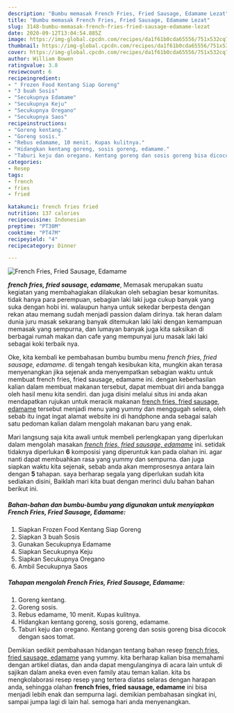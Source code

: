 ```yaml
---
description: "Bumbu memasak French Fries, Fried Sausage, Edamame Lezat"
title: "Bumbu memasak French Fries, Fried Sausage, Edamame Lezat"
slug: 3148-bumbu-memasak-french-fries-fried-sausage-edamame-lezat
date: 2020-09-12T13:04:54.885Z
image: https://img-global.cpcdn.com/recipes/da1f61b0cda65556/751x532cq70/french-fries-fried-sausage-edamame-foto-resep-utama.jpg
thumbnail: https://img-global.cpcdn.com/recipes/da1f61b0cda65556/751x532cq70/french-fries-fried-sausage-edamame-foto-resep-utama.jpg
cover: https://img-global.cpcdn.com/recipes/da1f61b0cda65556/751x532cq70/french-fries-fried-sausage-edamame-foto-resep-utama.jpg
author: William Bowen
ratingvalue: 3.8
reviewcount: 6
recipeingredient:
- " Frozen Food Kentang Siap Goreng"
- "3 buah Sosis"
- "Secukupnya Edamame"
- "Secukupnya Keju"
- "Secukupnya Oregano"
- "Secukupnya Saos"
recipeinstructions:
- "Goreng kentang."
- "Goreng sosis."
- "Rebus edamame, 10 menit. Kupas kulitnya."
- "Hidangkan kentang goreng, sosis goreng, edamame."
- "Taburi keju dan oregano. Kentang goreng dan sosis goreng bisa dicocok dengan saos tomat."
categories:
- Resep
tags:
- french
- fries
- fried

katakunci: french fries fried 
nutrition: 137 calories
recipecuisine: Indonesian
preptime: "PT30M"
cooktime: "PT47M"
recipeyield: "4"
recipecategory: Dinner

---
```



![French Fries, Fried Sausage, Edamame](https://img-global.cpcdn.com/recipes/da1f61b0cda65556/751x532cq70/french-fries-fried-sausage-edamame-foto-resep-utama.jpg)

<b><i>french fries, fried sausage, edamame</i></b>, Memasak merupakan suatu kegiatan yang membahagiakan dilakukan oleh sebagian besar komunitas. tidak hanya para perempuan, sebagian laki laki juga cukup banyak yang suka dengan hobi ini. walaupun hanya untuk sekedar berpesta dengan rekan atau memang sudah menjadi passion dalam dirinya. tak heran dalam dunia juru masak sekarang banyak ditemukan laki laki dengan kemampuan memasak yang sempurna, dan lumayan banyak juga kita saksikan di berbagai rumah makan dan cafe yang mempunyai juru masak laki laki sebagai koki terbaik nya.



Oke, kita kembali ke pembahasan bumbu bumbu menu <i>french fries, fried sausage, edamame</i>. di tengah tengah kesibukan kita, mungkin akan terasa menyenangkan jika sejenak anda menyempatkan sebagian waktu untuk membuat french fries, fried sausage, edamame ini. dengan keberhasilan kalian dalam membuat makanan tersebut, dapat membuat diri anda bangga oleh hasil menu kita sendiri. dan juga disini melalui situs ini anda akan mendapatkan rujukan untuk meracik makanan <u>french fries, fried sausage, edamame</u> tersebut menjadi menu yang yummy dan menggugah selera, oleh sebab itu ingat ingat alamat website ini di handphone anda sebagai salah satu pedoman kalian dalam mengolah makanan baru yang enak.


Mari langsung saja kita awali untuk membeli perlengkapan yang diperlukan dalam mengolah masakan <u><i>french fries, fried sausage, edamame</i></u> ini. setidak tidaknya diperlukan <b>6</b> komposisi yang diperuntuk kan pada olahan ini. agar nanti dapat membuahkan rasa yang yummy dan sempurna. dan juga siapkan waktu kita sejenak, sebab anda akan memprosesnya antara lain dengan <b>5</b> tahapan. saya berharap segala yang diperlukan sudah kita sediakan disini, Baiklah mari kita buat dengan merinci dulu bahan bahan berikut ini.

<!--inarticleads1-->

##### Bahan-bahan dan bumbu-bumbu yang digunakan untuk menyiapkan French Fries, Fried Sausage, Edamame:

1. Siapkan  Frozen Food Kentang Siap Goreng
1. Siapkan 3 buah Sosis
1. Gunakan Secukupnya Edamame
1. Siapkan Secukupnya Keju
1. Siapkan Secukupnya Oregano
1. Ambil Secukupnya Saos




<!--inarticleads2-->

##### Tahapan mengolah French Fries, Fried Sausage, Edamame:

1. Goreng kentang.
1. Goreng sosis.
1. Rebus edamame, 10 menit. Kupas kulitnya.
1. Hidangkan kentang goreng, sosis goreng, edamame.
1. Taburi keju dan oregano. Kentang goreng dan sosis goreng bisa dicocok dengan saos tomat.




Demikian sedikit pembahasan hidangan tentang bahan resep <u>french fries, fried sausage, edamame</u> yang yummy. kita berharap kalian bisa memahami dengan artikel diatas, dan anda dapat mengulanginya di acara lain untuk di sajikan dalam aneka even even family atau teman kalian. kita bs mengkolaborasi resep resep yang tertera diatas selaras dengan harapan anda, sehingga olahan <b>french fries, fried sausage, edamame</b> ini bisa menjadi lebih enak dan sempurna lagi. demikian pembahasan singkat ini, sampai jumpa lagi di lain hal. semoga hari anda menyenangkan.
